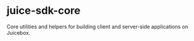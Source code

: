 # juice-sdk-core

Core utilities and helpers for building client and server-side applications on Juicebox.